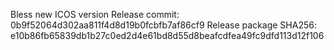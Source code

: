 Bless new ICOS version
Release commit: 0b9f52064d302aa811f4d8d19b0fcbfb7af86cf9
Release package SHA256: e10b86fb65839db1b27c0ed2d4e61bd8d55d8beafcdfea49fc9dfd113d12f106
